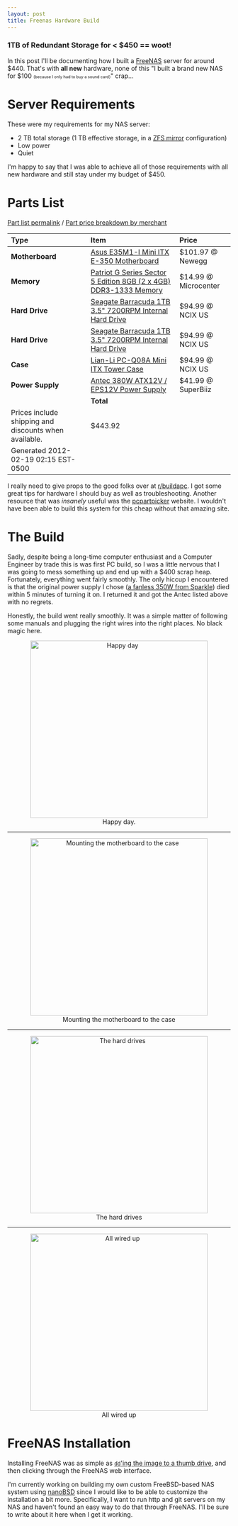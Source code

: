 ```yaml
---
layout: post
title: Freenas Hardware Build
---
```


### 1TB of Redundant Storage for < $450 == woot!

In this post I'll be documenting how I built a
[FreeNAS](http://www.freenas.org/) server for around $440. That's with
**all new** hardware, none of this "I built a brand new NAS for $100
<span style="font-size:9px;">(because I only had to buy a sound
card)</span>" crap...

# Server Requirements

These were my requirements for my NAS server:

* 2 TB total storage (1 TB effective storage, in a
  [ZFS mirror](http://constantin.glez.de/blog/2010/01/home-server-raid-greed-and-why-mirroring-still-best)
  configuration)
* Low power
* Quiet

I'm happy to say that I was able to achieve all of those requirements
with all new hardware and still stay under my budget of $450.

# Parts List

[Part list permalink](http://pcpartpicker.com/p/4SA9) / [Part price breakdown by merchant](http://pcpartpicker.com/p/4SA9/by_merchant)

Type|Item|Price
:----|:----|:----
**Motherboard** | [Asus E35M1-I Mini ITX E-350 Motherboard](http://pcpartpicker.com/part/asus-motherboard-e35m1i) | $101.97 @ Newegg 
**Memory** | [Patriot G Series Sector 5 Edition 8GB (2 x 4GB) DDR3-1333 Memory](http://pcpartpicker.com/part/patriot-memory-pgv38g1333elk) | $14.99 @ Microcenter 
**Hard Drive** | [Seagate Barracuda 1TB 3.5" 7200RPM Internal Hard Drive](http://pcpartpicker.com/part/seagate-internal-hard-drive-st1000dm003) | $94.99 @ NCIX US 
**Hard Drive** | [Seagate Barracuda 1TB 3.5" 7200RPM Internal Hard Drive](http://pcpartpicker.com/part/seagate-internal-hard-drive-st1000dm003) | $94.99 @ NCIX US 
**Case** | [Lian-Li PC-Q08A Mini ITX Tower Case](http://pcpartpicker.com/part/lian-li-case-pcq08a) | $94.99 @ NCIX US 
**Power Supply** | [Antec 380W ATX12V / EPS12V Power Supply](http://pcpartpicker.com/part/antec-power-supply-ea380dgreen) | $41.99 @ SuperBiiz 
 | | **Total**
 | Prices include shipping and discounts when available. | $443.92
 | Generated 2012-02-19 02:15 EST-0500 |

I really need to give props to the good folks over at
[r/buildapc](http://www.reddit.com/r/buildapc). I got some great tips
for hardware I should buy as well as troubleshooting. Another resource
that was *insanely* useful was the
[pcpartpicker](http://pcpartpicker.com/) website. I wouldn't have been
able to build this system for this cheap without that amazing site.

# The Build

Sadly, despite being a long-time computer enthusiast and a Computer
Engineer by trade this is was first PC build, so I was a little
nervous that I was going to mess something up and end up with a $400
scrap heap. Fortunately, everything went fairly smoothly. The only
hiccup I encountered is that the original power supply I chose
([a fanless 350W from Sparkle](http://pcpartpicker.com/part/sparkle-power-supply-fsp35060gnv))
died within 5 minutes of turning it on. I returned it and got the
Antec listed above with no regrets.

Honestly, the build went really smoothly. It was a simple matter of
following some manuals and plugging the right wires into the right
places. No black magic here.

<div style="text-align: center;">
    <a href="https://lh5.googleusercontent.com/-lRDR1qymxf4/T0h0NyVmOfI/AAAAAAAAPc4/DXTxeUUwFP0/s904/IMG_20120224_161237.jpg">
    <img alt="Happy day" src="https://lh5.googleusercontent.com/-lRDR1qymxf4/T0h0NyVmOfI/AAAAAAAAPc4/DXTxeUUwFP0/s904/IMG_20120224_161237.jpg" width="400" />
    </a>
    <br/>
    Happy day.
</div>

<hr/>

<div style="text-align: center;">
    <a href="https://lh6.googleusercontent.com/-cDNKOtv2Epc/T0h0WFfuwfI/AAAAAAAAPdI/y2kA26DVpOE/s904/IMG_20120224_165848.jpg">
    <img alt="Mounting the motherboard to the case" src="https://lh6.googleusercontent.com/-cDNKOtv2Epc/T0h0WFfuwfI/AAAAAAAAPdI/y2kA26DVpOE/s904/IMG_20120224_165848.jpg" width="400" />
    </a>
    <br/>
    Mounting the motherboard to the case
</div>

<hr/>

<div style="text-align: center;">
    <a href="https://lh6.googleusercontent.com/-BDXaFdeOZ-Q/T0h0fJ2uR5I/AAAAAAAAPdY/DWCk8L7t8mE/s678/IMG_20120224_180947.jpg">
    <img alt="The hard drives" src="https://lh6.googleusercontent.com/-BDXaFdeOZ-Q/T0h0fJ2uR5I/AAAAAAAAPdY/DWCk8L7t8mE/s678/IMG_20120224_180947.jpg" width="400" />
    </a>
    <br/>
    The hard drives
</div>

<hr/>

<div style="text-align: center;">
    <a href="https://lh6.googleusercontent.com/-QjSppScl99w/T0h0o2SfLDI/AAAAAAAAPdo/8aZ9UNNS59A/s678/IMG_20120224_195502.jpg">
    <img alt="All wired up" src="https://lh6.googleusercontent.com/-QjSppScl99w/T0h0o2SfLDI/AAAAAAAAPdo/8aZ9UNNS59A/s678/IMG_20120224_195502.jpg" width="400" />
    </a>
    <br/>
    All wired up
</div>


# FreeNAS Installation

Installing FreeNAS was as simple as
[`dd`'ing the image to a thumb drive](http://www.freenas.org/images/resources/freenas8.0.3/freenas8.0.3_guide.html#__RefHeading__426_145473606),
and then clicking through the FreeNAS web interface.

I'm currently working on building my own custom FreeBSD-based NAS
system using
[nanoBSD](http://www.freebsd.org/doc/en_US.ISO8859-1/articles/nanobsd/index.html)
since I would like to be able to customize the installation a bit
more.  Specifically, I want to run http and git servers on my NAS and
haven't found an easy way to do that through FreeNAS. I'll be sure to
write about it here when I get it working.
